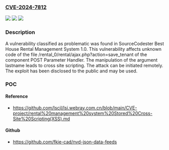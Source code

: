 ### [CVE-2024-7812](https://cve.mitre.org/cgi-bin/cvename.cgi?name=CVE-2024-7812)
![](https://img.shields.io/static/v1?label=Product&message=Best%20House%20Rental%20Management%20System&color=blue)
![](https://img.shields.io/static/v1?label=Version&message=%3D%201.0%20&color=brighgreen)
![](https://img.shields.io/static/v1?label=Vulnerability&message=CWE-79%20Cross%20Site%20Scripting&color=brighgreen)

### Description

A vulnerability classified as problematic was found in SourceCodester Best House Rental Management System 1.0. This vulnerability affects unknown code of the file /rental_0/rental/ajax.php?action=save_tenant of the component POST Parameter Handler. The manipulation of the argument lastname leads to cross site scripting. The attack can be initiated remotely. The exploit has been disclosed to the public and may be used.

### POC

#### Reference
- https://github.com/lscjl/lsi.webray.com.cn/blob/main/CVE-project/rental%20management%20system%20Stored%20Cross-Site%20Scripting(XSS).md

#### Github
- https://github.com/fkie-cad/nvd-json-data-feeds

